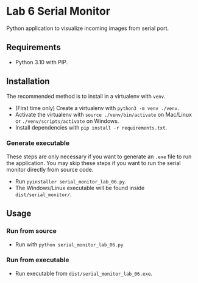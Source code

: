 # Lab 6 Serial Monitor

Python application to visualize incoming images from serial port.

## Requirements

- Python 3.10 with PIP.

## Installation

The recommended method is to install in a virtualenv with `venv`.

- (First time only) Create a virtualenv with `python3 -m venv ./venv`.
- Activate the virtualenv with `source ./venv/bin/activate` on Mac/Linux or `./venv/scripts/activate` on Windows.
- Install dependencies with `pip install -r requirements.txt`.

### Generate executable

These steps are only necessary if you want to generate an `.exe` file to run the application.
You may skip these steps if you want to run the serial monitor directly from source code.

- Run `pyinstaller serial_monitor_lab_06.py`.
- The Windows/Linux executable will be found inside `dist/serial_monitor/`.

## Usage

### Run from source

- Run with `python serial_monitor_lab_06.py`

### Run from executable

- Run executable from `dist/serial_monitor_lab_06.exe`.

